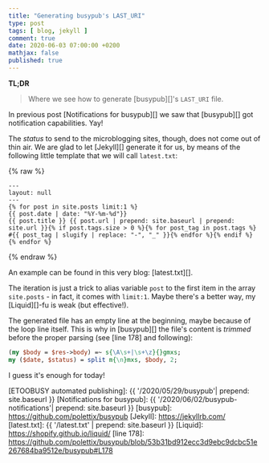 ```yaml
---
title: "Generating busypub's LAST_URI"
type: post
tags: [ blog, jekyll ]
comment: true
date: 2020-06-03 07:00:00 +0200
mathjax: false
published: true
---
```


**TL;DR**

> Where we see how to generate [busypub][]'s `LAST_URI` file.

In previous post [Notifications for busypub][] we saw that [busypub][]
got notification capabilities. Yay!

The *status* to send to the microblogging sites, though, does not come
out of thin air. We are glad to let [Jekyll][] generate it for us, by
means of the following little template that we will call `latest.txt`:

{% raw %}
```text
---
layout: null
---
{% for post in site.posts limit:1 %}
{{ post.date | date: "%Y-%m-%d"}}
{{ post.title }} {{ post.url | prepend: site.baseurl | prepend: site.url }}{% if post.tags.size > 0 %}{% for post_tag in post.tags %} #{{ post_tag | slugify | replace: "-", "_" }}{% endfor %}{% endif %}
{% endfor %}
```
{% endraw %}

An example can be found in this very blog: [latest.txt][].

The iteration is just a trick to alias variable `post` to the first item
in the array `site.posts` - in fact, it comes with `limit:1`. Maybe
there's a better way, my [Liquid][]-fu is weak (but effective!).

The generated file has an empty line at the beginning, maybe because of
the loop line itself. This is why in [busypub][] the file's content is
*trimmed* before the proper parsing (see [line 178] and following):

```perl
(my $body = $res->body) =~ s{\A\s+|\s+\z}{}gmxs;
my ($date, $status) = split m{\n}mxs, $body, 2;
```

I guess it's enough for today!

[ETOOBUSY automated publishing]: {{ '/2020/05/29/busypub'| prepend: site.baseurl }}
[Notifications for busypub]: {{ '/2020/06/02/busypub-notifications'| prepend: site.baseurl }}
[busypub]: https://github.com/polettix/busypub
[Jekyll]: https://jekyllrb.com/
[latest.txt]: {{ '/latest.txt' | prepend: site.baseurl }}
[Liquid]: https://shopify.github.io/liquid/
[line 178]: https://github.com/polettix/busypub/blob/53b31bd912ecc3d9ebc9dcbc51e267684ba9512e/busypub#L178
